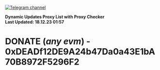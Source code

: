 [![Telegram channel](https://img.shields.io/endpoint?url=https://runkit.io/damiankrawczyk/telegram-badge/branches/master?url=https://t.me/n4z4v0d)](https://t.me/n4z4v0d) 

**Dynamic Updates Proxy List with Proxy Checker**  
**Last Updated: 18.12.23 01:57**

# DONATE (_any evm_) - 0xDEADf12DE9A24b47Da0a43E1bA70B8972F5296F2

